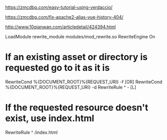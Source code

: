 https://zmcdbp.com/easy-tutorial-using-verdaccio/

https://zmcdbp.com/fix-apache2-alias-vue-history-404/

http://www.10qianwan.com/articledetail/424394.html

LoadModule rewrite_module modules/mod_rewrite.so
<IfModule rewrite_module>
RewriteEngine On
# If an existing asset or directory is requested go to it as it is
RewriteCond %{DOCUMENT_ROOT}%{REQUEST_URI} -f [OR]
RewriteCond %{DOCUMENT_ROOT}%{REQUEST_URI} -d
RewriteRule ^ - [L]

# If the requested resource doesn't exist, use index.html
RewriteRule ^ /index.html
</IfModule>
